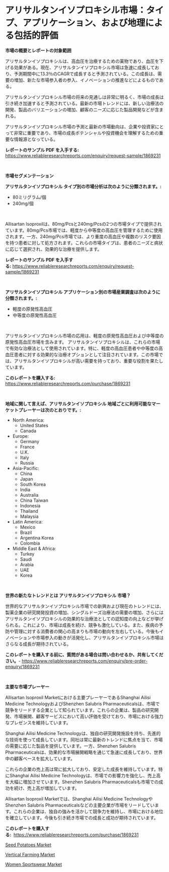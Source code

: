 <p><h1>アリサルタンイソプロキシル市場：タイプ、アプリケーション、および地理による包括的評価</h1></p><p><strong>市場の概要とレポートの対象範囲</strong></p>
<p><p>アリサルタンイソプロキシルは、高血圧を治療するための薬物であり、血圧を下げる効果がある。現在、アリサルタンイソプロキシル市場は急速に成長しており、予測期間中に13.3％のCAGRで成長すると予測されている。この成長は、需要の増加、新たな市場参入者の参入、イノベーションの推進などによるものである。</p><p>アリサルタンイソプロキシル市場の将来の見通しは非常に明るく、市場の成長は引き続き加速すると予測されている。最新の市場トレンドには、新しい治療法の開発、製品のバリエーションの増加、顧客のニーズに応じた製品開発などが含まれる。</p><p>アリサルタンイソプロキシル市場の予測と最新の市場動向は、企業や投資家にとって非常に重要であり、市場の成長ポテンシャルや投資機会を理解するための重要な情報源となっている。</p></p>
<p><strong>レポートのサンプル PDF を入手する:</strong> <a href="https://www.reliableresearchreports.com/enquiry/request-sample/1869231">https://www.reliableresearchreports.com/enquiry/request-sample/1869231</a></p>
<p>&nbsp;</p>
<p><strong>市場セグメンテーション</strong></p>
<p><strong>アリサルタンイソプロキシル タイプ別の市場分析は次のように分類されます。:</strong></p>
<p><ul><li>80ミリグラム/個</li><li>240mg/個</li></ul></p>
<p>&nbsp;</p>
<p><p>Allisartan Isoproxilは、80mg/Pcsと240mg/Pcsの2つの市場タイプで提供されています。80mg/Pcs市場では、軽度から中等度の高血圧を管理するために使用されます。一方、240mg/Pcs市場では、より重度の高血圧や複数のリスク要因を持つ患者に対して処方されます。これらの市場タイプは、患者のニーズと病状に応じて選択され、効果的な治療を提供します。</p></p>
<p><strong>レポートのサンプル PDF を入手する:</strong>&nbsp;<a href="https://www.reliableresearchreports.com/enquiry/request-sample/1869231">https://www.reliableresearchreports.com/enquiry/request-sample/1869231</a></p>
<p>&nbsp;</p>
<p><strong> アリサルタンイソプロキシル アプリケーション別の市場産業調査は次のように分類されます。:</strong></p>
<p><ul><li>軽度の原発性高血圧</li><li>中等度の原発性高血圧</li></ul></p>
<p>&nbsp;</p>
<p><p>アリサルタンイソプロキシル市場の応用は、軽度の原発性高血圧および中等度の原発性高血圧市場を含みます。 アリサルタンイソプロキシルは、これらの市場で有効な治療法として使用されています。特に、軽度の高血圧患者や中等度の高血圧患者に対する効果的な治療オプションとして注目されています。この市場では、アリサルタンイソプロキシルが高い需要を持っており、重要な役割を果たしています。</p></p>
<p><strong>このレポートを購入する:</strong>&nbsp; <a href="https://www.reliableresearchreports.com/purchase/1869231">https://www.reliableresearchreports.com/purchase/1869231</a></p>
<p>&nbsp;</p>
<p><strong>地域に関して言えば、アリサルタンイソプロキシル 地域ごとに利用可能なマーケットプレーヤーは次のとおりです。:</strong></p>
<p><ul>
    <li>
        North America:
        <ul>
            <li>United States</li>
            <li>Canada</li>
        </ul>
    </li>
    <li>
        Europe:
        <ul>
            <li>Germany</li>
            <li>France</li>
            <li>U.K.</li>
            <li>Italy</li>
            <li>Russia</li>
        </ul>
    </li>
    <li>
        Asia-Pacific:
        <ul>
            <li>China</li>
            <li>Japan</li>
            <li>South Korea</li>
            <li>India</li>
            <li>Australia</li>
            <li>China Taiwan</li>
            <li>Indonesia</li>
            <li>Thailand</li>
            <li>Malaysia</li>
        </ul>
    </li>
    <li>
        Latin America:
        <ul>
            <li>Mexico</li>
            <li>Brazil</li>
            <li>Argentina Korea</li>
            <li>Colombia</li>
        </ul>
    </li>
    <li>
        Middle East & Africa:
        <ul>
            <li>Turkey</li>
            <li>Saudi</li>
            <li>Arabia</li>
            <li>UAE</li>
            <li>Korea</li>
        </ul>
    </li>
    </ul></p>
<p>&nbsp;</p>
<p><strong>世界の新たなトレンドとは アリサルタンイソプロキシル 市場？</strong></p>
<p><p>世界的なアリサルタンイソプロキシル市場での新興および現在のトレンドには、製薬企業の研究開発投資の増加、シングルドーズ治療法の需要の増加、さらにはアリサルタンイソプロキシルの効果的な治療法としての認知度の向上などが挙げられる。これにより、市場は成長を続け、競争も激化している。また、疾病の予防や管理に対する消費者の関心の高まりも市場の動向を左右している。今後もイノベーションや市場参入の動きが活発化し、アリサルタンイソプロキシル市場はさらなる成長が期待されている。</p></p>
<p><strong>このレポートを購入する前に、質問がある場合は問い合わせるか、共有してください。</strong>- <a href="https://www.reliableresearchreports.com/enquiry/pre-order-enquiry/1869231">https://www.reliableresearchreports.com/enquiry/pre-order-enquiry/1869231</a></p>
<p>&nbsp;</p>
<p><strong>主要な市場プレーヤー</strong></p>
<p><p>Allisartan Isoproxil Marketにおける主要プレーヤーであるShanghai Ailisi Medicine TechnologyおよびShenzhen Salubris Pharmaceuticalsは、市場で競争をリードする企業として知られています。これらの企業は、製品の研究開発、市場展開、顧客サービスにおいて高い評価を受けており、市場における強力なプレゼンスを維持しています。</p><p>Shanghai Ailisi Medicine Technologyは、独自の研究開発施設を持ち、先進的な技術を使って成長しています。同社は常に最新のトレンドに焦点を当て、市場の需要に応じた製品を提供しています。一方、Shenzhen Salubris Pharmaceuticalsは、効果的な市場展開戦略を通じて急速に成長しており、世界中の顧客ベースを拡大しています。</p><p>これらの企業の売上高は常に拡大しており、安定した成長を維持しています。特にShanghai Ailisi Medicine Technologyは、市場での影響力を強化し、売上高を大幅に増加させています。Shenzhen Salubris Pharmaceuticalsも市場での成功を続け、売上高が増加しています。</p><p>Allisartan Isoproxil Marketでは、Shanghai Ailisi Medicine TechnologyやShenzhen Salubris Pharmaceuticalsなどの主要企業が市場をリードしています。これらの企業は、独自の強みを活かして競争力を維持し、市場における地位を確立しています。今後も引き続き市場での成長と成功が期待されています。</p></p>
<p><strong>このレポートを購入する:</strong>&nbsp;&nbsp;<a href="https://www.reliableresearchreports.com/purchase/1869231">https://www.reliableresearchreports.com/purchase/1869231</a></p>
<p><p><a href="https://picayune-night-cbd.notion.site/Seed-Potatoes-Market-Size-Share-Trends-Analysis-Report-By-Material-By-Type-By-End-user-By-Regi-5b2857c10d7a435bbbe1f9c97fcd04e0">Seed Potatoes Market</a></p><p><a href="https://valiant-lunge-8fe.notion.site/Decoding-the-Vertical-Farming-Market-A-Deep-Dive-into-the-Latest-Market-Trends-Market-Segmentation-e1914d8cf0fe44399dfcd35d222c1b22">Vertical Farming Market</a></p><p><a href="https://github.com/Hazelklievgspy6vdcsmu106w/Market-Research-Report-List-1/blob/main/women-sportswear-market.md">Women Sportswear Market</a></p></p>